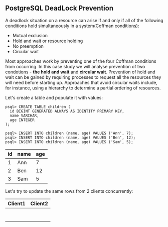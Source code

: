 ## PostgreSQL DeadLock Prevention

A deadlock situation on a resource can arise if and only if all of the following conditions hold simultaneously in a system(Coffman conditions):
- Mutual exclusion
- Hold and wait or resource holding
- No preemption
- Circular wait

Most approaches work by preventing one of the four Coffman conditions from occurring. 
In this case study we will analyse prevention of two condotions - **the hold and wait** and **circular wait**. 
Prevention of hold and wait can be gained by requiring processes to request all the resources they will need before starting up.
Approaches that avoid circular waits include, for instance, using a hierarchy to determine a partial ordering of resources. 

Let's create a table and populate it with values:

```
psql> CREATE TABLE children (  
  id BIGINT GENERATED ALWAYS AS IDENTITY PRIMARY KEY,  
  name VARCHAR,  
  age INTEGER  
);

psql> INSERT INTO children (name, age) VALUES ('Ann', 7);   
psql> INSERT INTO children (name, age) VALUES ('Ben', 12);
psql> INSERT INTO children (name, age) VALUES ('Sam', 5);
```

  
| id      | name | age |
| ----------- | ----------- | ----------- |
|1|Ann|7|
|2|Ben|12|  
|3|Sam|5| 
   
Let's try to update the same rows from 2 clients concurrently:

<table>
  <thead>
    <th>Client1</th>
    <th>Client2</th>
  </thead>
  <tbody>
    <tr>
      <td></td>
      <td></td>
    </tr>
    <tr>
      <td></td>
      <td></td>
    </tr>
    <tr>
      <td></td>
      <td></td>
    </tr>
    <tr>
      <td></td>
      <td></td>
    </tr>
    <tr>
      <td></td>
      <td></td>
    </tr>
    <tr>
      <td></td>
      <td></td>
    </tr>
    <tr>
      <td></td>
      <td></td>
    </tr>
  </tbody>
</table>
    
